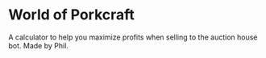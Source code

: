 # World of Porkcraft
A calculator to help you maximize profits when selling to the auction house bot. Made by Phil.
